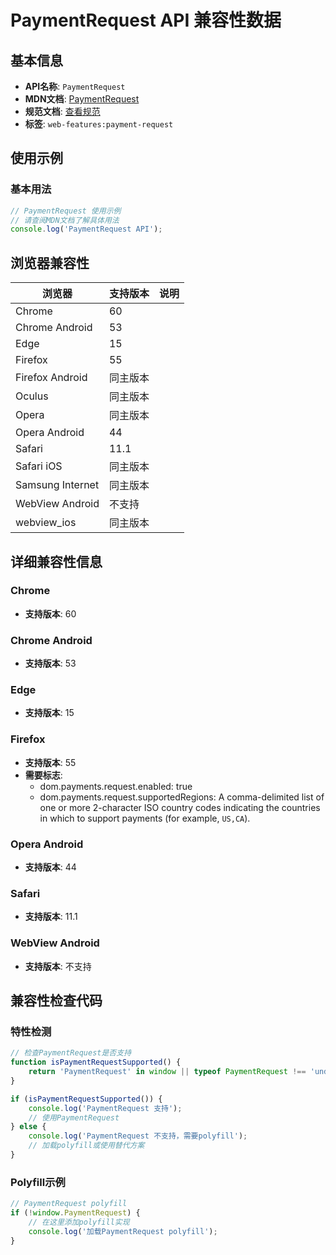 # PaymentRequest API 兼容性数据

## 基本信息

- **API名称**: `PaymentRequest`
- **MDN文档**: [PaymentRequest](https://developer.mozilla.org/docs/Web/API/PaymentRequest)
- **规范文档**: [查看规范](https://w3c.github.io/payment-request/#paymentrequest-interface)
- **标签**: `web-features:payment-request`

## 使用示例

### 基本用法

```javascript
// PaymentRequest 使用示例
// 请查阅MDN文档了解具体用法
console.log('PaymentRequest API');
```

## 浏览器兼容性

| 浏览器 | 支持版本 | 说明 |
|--------|----------|------|
| Chrome | 60 |  |
| Chrome Android | 53 |  |
| Edge | 15 |  |
| Firefox | 55 |  |
| Firefox Android | 同主版本 |  |
| Oculus | 同主版本 |  |
| Opera | 同主版本 |  |
| Opera Android | 44 |  |
| Safari | 11.1 |  |
| Safari iOS | 同主版本 |  |
| Samsung Internet | 同主版本 |  |
| WebView Android | 不支持 |  |
| webview_ios | 同主版本 |  |

## 详细兼容性信息

### Chrome

- **支持版本**: 60

### Chrome Android

- **支持版本**: 53

### Edge

- **支持版本**: 15

### Firefox

- **支持版本**: 55
- **需要标志**: 
  - dom.payments.request.enabled: true
  - dom.payments.request.supportedRegions: A comma-delimited list of one or more 2-character ISO country codes indicating the countries in which to support payments (for example, <code>US,CA</code>).

### Opera Android

- **支持版本**: 44

### Safari

- **支持版本**: 11.1

### WebView Android

- **支持版本**: 不支持

## 兼容性检查代码

### 特性检测

```javascript
// 检查PaymentRequest是否支持
function isPaymentRequestSupported() {
    return 'PaymentRequest' in window || typeof PaymentRequest !== 'undefined';
}

if (isPaymentRequestSupported()) {
    console.log('PaymentRequest 支持');
    // 使用PaymentRequest
} else {
    console.log('PaymentRequest 不支持，需要polyfill');
    // 加载polyfill或使用替代方案
}
```

### Polyfill示例

```javascript
// PaymentRequest polyfill
if (!window.PaymentRequest) {
    // 在这里添加polyfill实现
    console.log('加载PaymentRequest polyfill');
}
```

